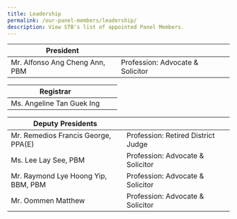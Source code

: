 ```yaml
---
title: Leadership
permalink: /our-panel-members/leadership/
description: View STB's list of appointed Panel Members.
---
```

| President |  |  |
| -------- | -------- | -------- |
| Mr. Alfonso Ang Cheng Ann,  PBM     | Profession:  Advocate & Solicitor |









| Registrar |  |  |
| -------- | -------- | -------- |
| Ms. Angeline Tan Guek Ing    |  |











| Deputy Presidents |  |  |
| -------- | -------- | -------- |
| Mr. Remedios Francis George,  PPA(E)     | Profession: Retired District Judge     |  
| Ms. Lee Lay See, PBM |    Profession: Advocate & Solicitor |
| Mr. Raymond Lye Hoong Yip, BBM, PBM | Profession: Advocate & Solicitor |
| Mr. Oommen Matthew | Profession: Advocate & Solicitor |